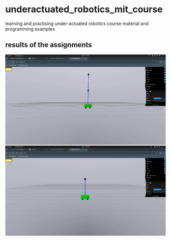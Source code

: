 # underactuated_robotics_mit_course
learning and practising under-actuated robotics course material and programming examples

## results of the assignments
![lqr cartpole double ](result_plots/gifs/LQR_cartpole_double.gif)
![lqr cartpole single](result_plots/gifs/LQR_cartpole_single.gif)

